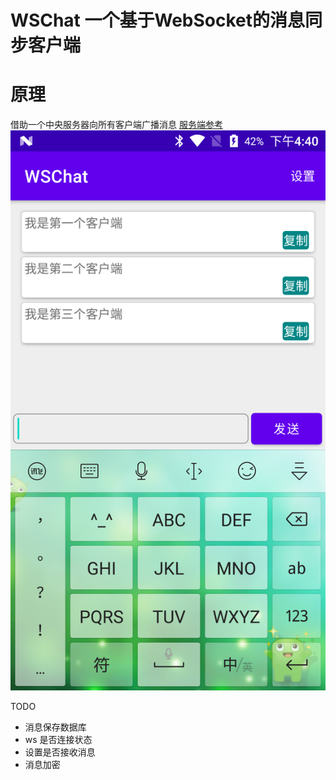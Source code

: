 # WSChat 一个基于WebSocket的消息同步客户端

# 原理
借助一个中央服务器向所有客户端广播消息
[服务端参考](https://github.com/h4de5ing/WSServer)
![预览效果](./img/device-2020-12-31-164030.png)

TODO
- 消息保存数据库
- ws 是否连接状态
- 设置是否接收消息
- 消息加密